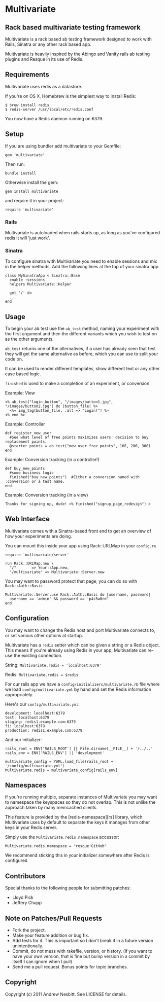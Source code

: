 # Multivariate
## Rack based multivariate testing framework

Multivariate is a rack based ab testing framework designed to work with Rails, Sinatra or any other rack based app.

Multivariate is heavily inspired by the Abingo and Vanity rails ab testing plugins and Resque in its use of Redis.

## Requirements

Multivariate uses redis as a datastore.

If you're on OS X, Homebrew is the simplest way to install Redis:

    $ brew install redis
    $ redis-server /usr/local/etc/redis.conf

You now have a Redis daemon running on 6379.

## Setup

If you are using bundler add multivariate to your Gemfile:

    gem 'multivariate'

Then run:

    bundle install

Otherwise install the gem:

    gem install multivariate

and require it in your project:

    require 'multivariate'

### Rails

Multivariate is autoloaded when rails starts up, as long as you've configured redis it will 'just work'.

### Sinatra

To configure sinatra with Multivariate you need to enable sessions and mix in the helper methods. Add the following lines at the top of your sinatra app:

    class MySinatraApp < Sinatra::Base
      enable :sessions
      helpers Multivariate::Helper

      get '/' do
      ...
    end

## Usage

To begin your ab test use the `ab_test` method, naming your experiment with the first argument and then the different variants which you wish to test on as the other arguments.

`ab_test` returns one of the alternatives, if a user has already seen that test they will get the same alternative as before, which you can use to split your code on.

It can be used to render different templates, show different text or any other case based logic.

`finished` is used to make a completion of an experiment, or conversion.

Example: View

    <% ab_test("login_button", "/images/button1.jpg", "/images/button2.jpg") do |button_file| %>
      <%= img_tag(button_file, :alt => "Login!") %>
    <% end %>

Example: Controller

    def register_new_user
      #See what level of free points maximizes users' decision to buy replacement points.
      @starter_points = ab_test("new_user_free_points", 100, 200, 300)
    end

Example: Conversion tracking (in a controller!)

    def buy_new_points
      #some business logic
      finished("buy_new_points")  #Either a conversion named with :conversion or a test name.
    end

Example: Conversion tracking (in a view)

    Thanks for signing up, dude! <% finished("signup_page_redesign") >

## Web Interface

Multivariate comes with a Sinatra-based front end to get an overview of how your experiments are doing.

You can mount this inside your app using Rack::URLMap in your `config.ru`

    require 'multivariate/server'

    run Rack::URLMap.new \
      "/"       => Your::App.new,
      "/multivariate" => Multivariate::Server.new

You may want to password protect that page, you can do so with `Rack::Auth::Basic`

    Multivariate::Server.use Rack::Auth::Basic do |username, password|
      username == 'admin' && password == 'p4s5w0rd'
    end

## Configuration

You may want to change the Redis host and port Multivariate connects to, or
set various other options at startup.

Multivariate has a `redis` setter which can be given a string or a Redis
object. This means if you're already using Redis in your app, Multivariate
can re-use the existing connection.

String: `Multivariate.redis = 'localhost:6379'`

Redis: `Multivariate.redis = $redis`

For our rails app we have a `config/initializers/multivariate.rb` file where
we load `config/multivariate.yml` by hand and set the Redis information
appropriately.

Here's our `config/multivariate.yml`:

    development: localhost:6379
    test: localhost:6379
    staging: redis1.example.com:6379
    fi: localhost:6379
    production: redis1.example.com:6379

And our initializer:

    rails_root = ENV['RAILS_ROOT'] || File.dirname(__FILE__) + '/../..'
    rails_env = ENV['RAILS_ENV'] || 'development'

    multivariate_config = YAML.load_file(rails_root + '/config/multivariate.yml')
    Multivariate.redis = multivariate_config[rails_env]

## Namespaces

If you're running multiple, separate instances of Multivariate you may want
to namespace the keyspaces so they do not overlap. This is not unlike
the approach taken by many memcached clients.

This feature is provided by the [redis-namespace][rs] library, which
Multivariate uses by default to separate the keys it manages from other keys
in your Redis server.

Simply use the `Multivariate.redis.namespace` accessor:

    Multivariate.redis.namespace = "resque:GitHub"

We recommend sticking this in your initializer somewhere after Redis
is configured.

## Contributors

Special thanks to the following people for submitting patches:

* Lloyd Pick
* Jeffery Chupp

## Note on Patches/Pull Requests

 * Fork the project.
 * Make your feature addition or bug fix.
 * Add tests for it. This is important so I don't break it in a
   future version unintentionally.
 * Commit, do not mess with rakefile, version, or history.
   (if you want to have your own version, that is fine but bump version in a commit by itself I can ignore when I pull)
 * Send me a pull request. Bonus points for topic branches.

## Copyright

Copyright (c) 2011 Andrew Nesbitt. See LICENSE for details.